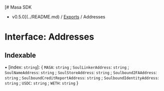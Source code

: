 [# Masa SDK
 - v0.5.0](../README.md) / [Exports](../modules.md) / Addresses

# Interface: Addresses

## Indexable

▪ [index: `string`]: { `MASA`: `string` ; `SoulLinkerAddress`: `string` ; `SoulNameAddress`: `string` ; `SoulStoreAddress`: `string` ; `Soulbound2FAAddress`: `string` ; `SoulboundCreditReportAddress`: `string` ; `SoulboundIdentityAddress`: `string` ; `USDC`: `string` ; `WETH`: `string`  }

